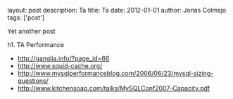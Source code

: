 layout: post
description: Ta
title: Ta
date: 2012-01-01
author: Jonas Colmsjo
tags: ['post']

Yet another post





h1. TA Performance



* http://ganglia.info/?page_id=66
* http://www.squid-cache.org/
* http://www.mysqlperformanceblog.com/2006/06/23/mysql-sizing-questions/
* http://www.kitchensoap.com/talks/MySQLConf2007-Capacity.pdf
